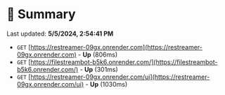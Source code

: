 # 📖 Summary
Last updated: **5/5/2024, 2:54:41 PM**

- `GET` [https://restreamer-09gx.onrender.com](https://restreamer-09gx.onrender.com) - **Up** (806ms)
- `GET` [https://filestreambot-b5k6.onrender.com/](https://filestreambot-b5k6.onrender.com/) - **Up** (301ms)
- `GET` [https://restreamer-09gx.onrender.com/ui](https://restreamer-09gx.onrender.com/ui) - **Up** (1030ms)
